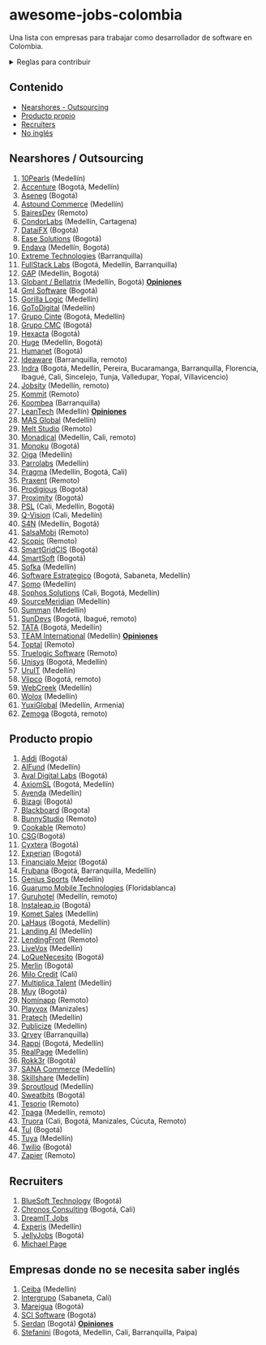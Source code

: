 # awesome-jobs-colombia

Una lista con empresas para trabajar como desarrollador de software en Colombia.

<details>
  <summary>Reglas para contribuir</summary>
  
  ## Reglas 
  1. Si la empresa desarrolla principalmente para otras compañías, se debe colocar en categoría "Nearshore" (nearshore para esta lista se puede tomar como sinónimo de "outsourcing" o "agencia")
  2. Sólo agregar empresas con página de Careers o en su defecto con vacantes posteadas regularmente por LinkedIn. Esto se hace con el fin de mantener en este listado empresas que esten contratando regularmente, así se mantendrá vigente por más tiempo y es más útil para los devs que la visiten.
 3. Los PRs se pueden realizar por medio de "patches" o creando nuevas ramas y haciendo merge request.
 4. Si se tienen dudas respecto a algo por agregar/modificar se puede crear un issue. O hacer directamente el cambio + PR; dentro del PR se discutirá la duda. 
     
</details>

## Contenido

- [Nearshores - Outsourcing](#nearshores)
- [Producto propio](#producto-propio)
- [Recruiters](#recruiters)
- [No inglés](#empresas-donde-no-se-necesita-saber-inglés)

## Nearshores / Outsourcing

1. [10Pearls](https://10pearls.com/join-our-team/) (Medellín)
1. [Accenture](https://www.accenture.com/co-es/careers/jobsearch?jk=&sb=1) (Bogotá, Medellín)
1. [Aseneg](https://www.aseneg.com/ofertas-laborales/) (Bogotá)
1. [Astound Commerce](https://careers.astoundcommerce.com/vacancies/all/medellin/) (Medellín)
1. [BairesDev](https://www.bairesdev.com/careers/) (Remoto)
1. [CondorLabs](https://condorlabs.io/hiring) (Medellín, Cartagena)
1. [DataiFX](https://www.linkedin.com/jobs/view/1713642058/) (Bogotá)
1. [Ease Solutions](https://apply.workable.com/ease-solutions-pte-ltd/) (Bogotá)
1. [Endava](https://careers.endava.com/en) (Medellín, Bogotá)
1. [Extreme Technologies](https://www.linkedin.com/company/extreme-technologies-s-a-/jobs/) (Barranquilla)
1. [FullStack Labs](https://apply.workable.com/fullstack-labs/) (Bogotá, Medellín, Barranquilla)
1. [GAP](https://www.growthaccelerationpartners.com/careers/job-listings/) (Medellín, Bogotá)
1. [Globant / Bellatrix](https://www.globant.com/careers) (Medellín, Bogotá) [**Opiniones**](https://github.com/suarezafelipe/awesome-jobs-colombia/wiki/Globant)
1. [Gml Software](https://www.linkedin.com/company/gmlsoftware/jobs/) (Bogotá)
1. [Gorilla Logic](https://gorillalogic.secure.force.com/Careers) (Medellín)
1. [GoToDigital](https://gotodigital.es/empleo/) (Medellín)
1. [Grupo Cinte](https://grupocinte.com/vacantes/) (Bogotá, Medellín)
1. [Grupo CMC](https://www.grupocmc.co/trabaja-con-nosotros/) (Bogotá)
1. [Hexacta](http://careers.hexacta.com/) (Bogotá)
1. [Huge](https://www.hugeinc.com/careers/jobs) (Medellín, Bogotá)
1. [Humanet](https://humanet.hiringroom.com/jobs/) (Bogotá)
1. [Ideaware](https://ideaware.co/careers/) (Barranquilla, remoto)
1. [Indra](https://www.indracompany.com/es/trabajar-indra-2) (Bogotá, Medellín, Pereira, Bucaramanga, Barranquilla, Florencia, Ibagué, Cali, Sincelejo, Tunja, Valledupar, Yopal, Villavicencio)
1. [Jobsity](https://www.jobsity.com/careers) (Medellín, remoto)
1. [Kommit](https://kommit.co/home) (Remoto)
1. [Koombea](https://www.koombea.com/careers/#positions-list) (Barranquilla)
1. [LeanTech](https://lssdevelopment.typeform.com/to/Gea9dt) (Medellín) [**Opiniones**](https://github.com/suarezafelipe/awesome-jobs-colombia/wiki/Lean-Teach) 
1. [MAS Global](https://masglobalconsulting.applytojob.com/) (Medellín)
1. [Melt Studio](https://www.meltstudio.co/jobs) (Remoto)
1. [Monadical](https://monadical.com/team.html#join) (Medellín, Cali, remoto)
1. [Monoku](https://monoku.recruiterbox.com/) (Bogotá)
1. [Oiga](https://oiga.com/unete-a-nosotros/) (Medellín)
1. [Parrolabs](https://www.parrolabs.com/careers/) (Medellín)
1. [Pragma](https://www.pragma.com.co/trabaja-con-nosotros) (Medellín, Bogotá, Cali)
1. [Praxent](https://praxent.com/careers) (Remoto)
1. [Prodigious](https://by.prodigious.com/careers/) (Bogotá)
1. [Proximity](https://www.proximity.com.co/equipo-unete) (Bogotá)
1. [PSL](https://www.psl.com.co/empleo.html) (Cali, Medellín, Bogotá)
1. [Q-Vision](https://qvisiontechnologies.com/unete/) (Cali, Medellín)
1. [S4N](https://jobs.lever.co/s4n) (Medellín, Bogotá)
1. [SalsaMobi](https://salsamobi.com/careers/) (Remoto)
1. [Scopic](https://scopicsoftware.com/careers/) (Remoto)
1. [SmartGridCIS](http://smartgridcis.com/about/careers/) (Bogotá)
1. [SmartSoft](https://www.linkedin.com/company/smartsoft-colombia/jobs/) (Bogotá)
1. [Sofka](https://www.sofka.com.co/es/trabaja_con_nosotros_registro/) (Medellín)
1. [Software Estrategico](https://www.computrabajo.com.co/empresas/ofertas-de-trabajo-de-software-estrategico-sas-F5F7931090C29EF4) (Bogotá, Sabaneta, Medellín)
1. [Somo](https://www.somoglobal.com/career/) (Medellín)
1. [Sophos Solutions](https://sophossolutions.com/trabaja-con-nosotros/) (Cali, Bogotá, Medellín)
1. [SourceMeridian](https://sourcemeridian.com/work-with-us/) (Medellín)
1. [Summan](https://www.summan.com/trabaja-con-nosotros/) (Medellín)
1. [SunDevs](https://sundevs.com/careers/) (Bogotá, Ibagué, remoto)
1. [TATA](https://ibegin.tcs.com/iBegin/) (Bogotá, Medellín)
1. [TEAM International](https://www.teaminternational.com/careers/) (Medellín) [**Opiniones**](https://github.com/suarezafelipe/awesome-jobs-colombia/wiki/Team-International)
1. [Toptal](https://www.toptal.com/careers#positions) (Remoto)
1. [Truelogic Software](https://www.truelogicsoftware.com/careers/) (Remoto)
1. [Unisys](https://unisys.wd5.myworkdayjobs.com/External/3/refreshFacet/318c8bb6f553100021d223d9780d30be) (Bogotá, Medellín)
1. [UruIT](https://uruit.com/careers) (Medellín)
1. [Vlipco](https://www.vlipco.com/careers) (Bogotá, remoto)
1. [WebCreek](https://webcreek.com/en/careers/) (Medellín)
1. [Wolox](https://wolox.recruitee.com/) (Medellín)
1. [YuxiGlobal](https://www.yuxiglobal.com/careers) (Medellín, Armenia)
1. [Zemoga](https://www.zemoga.com/jobs) (Bogotá, remoto)


## Producto propio

1. [Addi](https://jobs.lever.co/addi) (Bogotá)
1. [AIFund](https://aifund.ai/careers/) (Medellín)
1. [Aval Digital Labs](https://www.linkedin.com/company/avaldigitallabs/) (Bogotá)
1. [AxiomSL](https://apply.workable.com/axiomsl/) (Bogotá, Medellín)
1. [Ayenda](https://ayenda.recruitee.com/) (Medellín)
1. [Bizagi](https://apply.workable.com/bizagi/) (Bogotá)
1. [Blackboard](https://co.linkedin.com/jobs/blackboard-empleos?position=1&pageNum=0) (Bogota)
1. [BunnyStudio](https://weare.bunnystudio.com/careers/) (Remoto)
1. [Cookable](https://apply.workable.com/cookable-inc/) (Remoto)
1. [CSG](https://careers.csgi.com/search-results?qcountry=Colombia)(Bogotá)
1. [Cyxtera](https://usr57.dayforcehcm.com/CandidatePortal/en-US/cyxtera/) (Bogotá)
1. [Experian](https://experian.referrals.selectminds.com/jobs/search/4129592) (Bogotá)
1. [Financialo Mejor](https://www.linkedin.com/company/financialo-mejor/jobs/) (Bogotá)
1. [Frubana](https://jobs.lever.co/frubana?) (Bogotá, Barranquilla, Medellín)
1. [Genius Sports](https://geniussports.gr8people.com/index.gp?method=cappportal.showPortalSearch&sysLayoutID=123) (Medellín)
1. [Guarumo Mobile Technologies](https://www.linkedin.com/company/guarumo/jobs/) (Floridablanca)
1. [Guruhotel](https://guruhotel.com/en/trabaja-con-nosotros/) (Medellín, remoto)
1. [Instaleap.io](https://instaleap.io/careers) (Bogotá)
1. [Komet Sales](https://www.kometsales.com/pages/careers) (Medellín)
1. [LaHaus](https://apply.workable.com/lahaus/) (Bogotá, Medellín)
1. [Landing AI](https://landing.ai/careers/) (Medellín)
1. [LendingFront](https://angel.co/company/lendingfront/jobs) (Remoto)
1. [LiveVox](https://jobs.jobvite.com/livevox/search?l=CO-MD+-+COL-HQ-Medellin&c=) (Medellín)
1. [LoQueNecesito](https://www.linkedin.com/company/loquenecesito-co/jobs/) (Bogotá)
1. [Merlin](https://merlinjobs.com/work-with-merlin) (Bogotá)
1. [Milo Credit](https://jobs.lever.co/milocredit?department=Research%20%26%20Development&team=Engineering) (Cali)
1. [Multiplica Talent](https://apply.workable.com/multiplica-1/) (Medellín)
1. [Muy](https://home.muy.com.co/#/trabajaconnosotros) (Bogotá)
1. [Nominapp](https://nominapp.com/co/jobs/) (Remoto)
1. [Playvox](http://jobs.playvox.com/) (Manizales)
1. [Pratech](https://www.pratechgroup.com/trabaja-en-pratech/) (Medellín)
1. [Publicize](https://publicize.co/careers/) (Medellín)
1. [Qrvey](https://qrvey.com/careers) (Barranquilla)
1. [Rappi](https://www.rappi.com/jobs/) (Bogotá, Medellín)
1. [RealPage](https://careers-realpage.icims.com/jobs/search?ss=1&searchRelation=keyword_all&searchCompany=1145) (Medellín)
1. [Rokk3r](https://apply.workable.com/rokk3r/) (Bogotá)
1. [SANA Commerce](https://www.sana-commerce.com/careers/) (Medellín)
1. [Skillshare](https://jobs.lever.co/skillshare?location=Medell%C3%ADn) (Medellín)
1. [Sproutloud](https://sproutloud.applytojob.com/apply) (Medellín)
1. [Sweatbits](https://sweatbits.co/platform/work_with_us) (Bogotá)
1. [Tesorio](https://jobs.lever.co/tesorio/) (Remoto)
1. [Tpaga](https://tpaga.co/trabaja-con-nosotros/) (Medellín, remoto)
1. [Truora](https://www.truora.com/careers-spanish) (Cali, Bogotá, Manizales, Cúcuta, Remoto)
1. [Tul](https://tul.com.co/jobs/) (Bogotá)
1. [Tuya](https://www.linkedin.com/company/tuya-s-a/jobs/) (Medellín)
1. [Twilio](https://www.twilio.com/company/jobs) (Bogotá)
1. [Zapier](https://zapier.com/jobs/) (Remoto)


## Recruiters

1. [BlueSoft Technology](http://www.bluesoft.com.co/html/oportunidades.html) (Bogotá)
1. [Chronos Consulting](https://www.chronosconsulting.com/job-offers/colombia/) (Bogotá, Cali)
1. [DreamIT Jobs](https://dreamitjobs.net/)
1. [Experis](https://www.manpower.com/ManpowerUSA/home/!ut/p/z1/04_Sj9CPykssy0xPLMnMz0vMAfIjo8ziTfw9zDw9nA18LFyDjAwczTwDjYw9jIydPY31w_Wj9KOASgxwAEcD_YLsbEUAylnE_Q!!/dz/d5/L0lDUmlTUSEhL3dHa0FKRnNBLzROV3FpQSEhL2VuX1VT/) (Medellín)
1. [JellyJobs](https://jellyjob.com/empleo/) (Bogotá)
1. [Michael Page](https://www.michaelpage.com.co/job-search)

## Empresas donde no se necesita saber inglés

1. [Ceiba](https://www.linkedin.com/company/ceiba-software-house/jobs/) (Medellin)
1. [Intergrupo](http://www.intergrupo.com/en/vacancies/) (Sabaneta, Cali)
1. [Mareigua](https://www.mareigua.co/es/ofertas-laborales/) (Bogotá)
1. [SCI Software](https://www.linkedin.com/in/sci-software-development-sas-252718b4/detail/recent-activity/shares/) (Bogotá)
1. [Serdan](http://ofertaslaborales.serdan.com.co/?O=Index.Ofertas) (Bogotá) [**Opiniones**](https://github.com/suarezafelipe/awesome-jobs-colombia/wiki/Serdan)  
1. [Stefanini](https://stefanini.com/en/careers) (Bogotá, Medellin, Cali, Barranquilla, Paipa)
